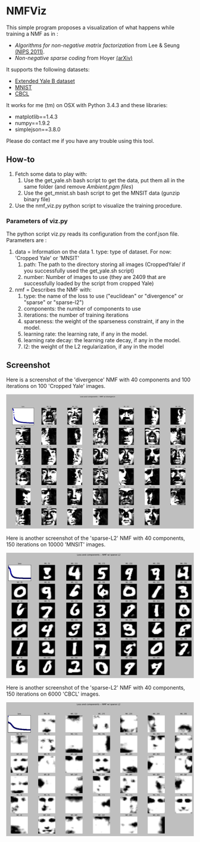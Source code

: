 NMFViz
======

This simple program proposes a visualization of what happens while training a NMF as in :

* *Algorithms for non-negative matrix factorization* from Lee & Seung
[(NIPS 2011)](http://papers.nips.cc/paper/1861-algorithms-for-non-negative-matrix-factorization.pdf).
* *Non-negative sparse coding* from Hoyer [(arXiv)](http://arxiv.org/pdf/cs/0202009.pdf)

It supports the following datasets:

* [Extended Yale B dataset](http://vision.ucsd.edu/~leekc/ExtYaleDatabase/ExtYaleB.html)
* [MNIST](http://yann.lecun.com/exdb/mnist/)
* [CBCL](http://cbcl.mit.edu/cbcl/software-datasets/FaceData2.html)

It works for me (tm) on OSX with Python 3.4.3 and these libraries:

* matplotlib==1.4.3
* numpy==1.9.2
* simplejson==3.8.0

Please do contact me if you have any trouble using this tool.

How-to
------

1. Fetch some data to play with:
	1. Use the get_yale.sh bash script to get the data, put them all in the same folder (and remove *Ambient.pgm files*)
	1. Use the get_mnist.sh bash script to get the MNSIT data (gunzip binary file)
1. Use the nmf_viz.py python script to visualize the training procedure.

### Parameters of viz.py
The python script viz.py reads its configuration from the conf.json file. Parameters are :

1. data = Information on the data
		1. type: type of dataset. For now: 'Cropped Yale' or 'MNSIT'
    1. path: The path to the directory storing all images (CroppedYale/ if you successfully used the get_yale.sh script)
    1. number: Number of images to use (they are 2409 that are successfully loaded by the script from cropped Yale)
1. nmf = Describes the NMF with:
    1. type: the name of the loss to use ("euclidean" or "divergence" or "sparse" or "sparse-l2")
    1. components: the number of components to use
    1. iterations: the number of training iterations
    1. sparseness: the weight of the sparseness constraint, if any in the model.
    1. learning rate: the learning rate, if any in the model.
    1. learning rate decay: the learning rate decay, if any in the model.
    1. l2: the weight of the L2 regularization, if any in the model


Screenshot
------

Here is a screenshot of the 'divergence' NMF with 40 components and 100 iterations on 100 'Cropped Yale' images.

![screenshot using divergence](imgs/screenshot_divergence.png)

Here is another screenshot of the 'sparse-L2' NMF with 40 components, 150 iterations on 10000 'MNSIT' images.

![screenshot using sparse L2 on MNIST](imgs/screenshot_sparse_l2.png)

Here is another screenshot of the 'sparse-L2' NMF with 40 components, 150 iterations on 6000 'CBCL' images.

![screenshot using sparse L2 on CBCL](imgs/screenshot_cbcl.png)
